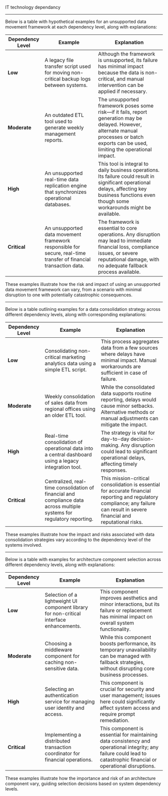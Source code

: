 IT technology dependancy

----

Below is a table with hypothetical examples for an unsupported data movement framework at each dependency level, along with explanations:

| Dependency Level | Example | Explanation |
|------------------|---------|-------------|
| **Low**        | A legacy file transfer script used for moving non-critical backup logs between systems. | Although the framework is unsupported, its failure has minimal impact because the data is non-critical, and manual intervention can be applied if necessary. |
| **Moderate**   | An outdated ETL tool used to generate weekly management reports. | The unsupported framework poses some risk—if it fails, report generation may be delayed. However, alternate manual processes or batch exports can be used, limiting the operational impact. |
| **High**       | An unsupported real-time data replication engine that synchronizes operational databases. | This tool is integral to daily business operations. Its failure could result in significant operational delays, affecting key business functions even though some workarounds might be available. |
| **Critical**   | An unsupported data movement framework responsible for secure, real-time transfer of financial transaction data. | The framework is essential to core operations. Any disruption may lead to immediate financial loss, compliance issues, or severe reputational damage, with no adequate fallback process available. |

These examples illustrate how the risk and impact of using an unsupported data movement framework can vary, from a scenario with minimal disruption to one with potentially catastrophic consequences.

--------------------------------------------------------------------------

Below is a table outlining examples for a data consolidation strategy across different dependency levels, along with corresponding explanations:

| Dependency Level | Example | Explanation |
|------------------|---------|-------------|
| **Low**        | Consolidating non-critical marketing analytics data using a simple ETL script. | This process aggregates data from a few sources where delays have minimal impact. Manual workarounds are sufficient in case of failure. |
| **Moderate**   | Weekly consolidation of sales data from regional offices using an older ETL tool. | While the consolidated data supports routine reporting, delays would cause minor setbacks. Alternative methods or manual adjustments can mitigate the impact. |
| **High**       | Real-time consolidation of operational data into a central dashboard using a legacy integration tool. | The strategy is vital for day-to-day decision-making. Any disruption could lead to significant operational delays, affecting timely responses. |
| **Critical**   | Centralized, real-time consolidation of financial and compliance data across multiple systems for regulatory reporting. | This mission-critical consolidation is essential for accurate financial reporting and regulatory compliance; any failure can result in severe financial and reputational risks. |

These examples illustrate how the impact and risks associated with data consolidation strategies vary according to the dependency level of the systems involved.

----------------------------------------------------------------------------

Below is a table with examples for architecture component selection across different dependency levels, along with explanations:

| Dependency Level | Example | Explanation |
|------------------|---------|-------------|
| **Low**        | Selection of a lightweight UI component library for non-critical interface enhancements. | This component improves aesthetics and minor interactions, but its failure or replacement has minimal impact on overall system functionality. |
| **Moderate**   | Choosing a middleware component for caching non-sensitive data. | While this component boosts performance, its temporary unavailability can be managed with fallback strategies, without disrupting core business processes. |
| **High**       | Selecting an authentication service for managing user identity and access. | This component is crucial for security and user management; issues here could significantly affect system access and require prompt remediation. |
| **Critical**   | Implementing a distributed transaction coordinator for financial operations. | This component is essential for maintaining data consistency and operational integrity; any failure could lead to catastrophic financial or operational disruptions. |

These examples illustrate how the importance and risk of an architecture component vary, guiding selection decisions based on system dependency levels.
